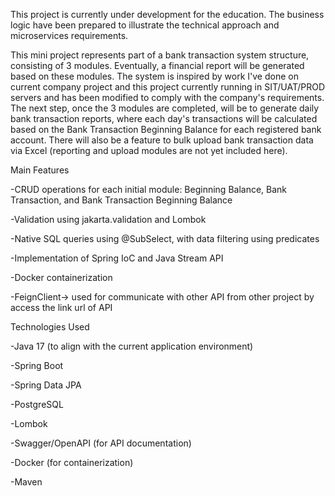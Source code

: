This project is currently under development for the education. The business logic have been prepared to illustrate the technical approach and microservices requirements.

This mini project represents part of a bank transaction system structure, consisting of 3 modules. Eventually, a financial report will be generated based on these modules. The system is inspired by work I've done on current company project and this project currently running in SIT/UAT/PROD servers and has been modified to comply with the company's requirements. The next step, once the 3 modules are completed, will be to generate daily bank transaction reports, where each day's transactions will be calculated based on the Bank Transaction Beginning Balance for each registered bank account. There will also be a feature to bulk upload bank transaction data via Excel (reporting and upload modules are not yet included here).

Main Features

-CRUD operations for each initial module: Beginning Balance, Bank Transaction, and Bank Transaction Beginning Balance

-Validation using jakarta.validation and Lombok

-Native SQL queries using @SubSelect, with data filtering using predicates

-Implementation of Spring IoC and Java Stream API

-Docker containerization

-FeignClient-> used for communicate with other API from other project by access the link url of API

Technologies Used

-Java 17 (to align with the current application environment)

-Spring Boot

-Spring Data JPA

-PostgreSQL

-Lombok

-Swagger/OpenAPI (for API documentation)

-Docker (for containerization)

-Maven
